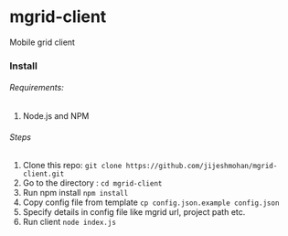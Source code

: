 mgrid-client
============

Mobile grid client


### Install
 
###### Requirements:
 
1. Node.js and NPM

 ###### Steps
 
 1. Clone this repo: `git clone https://github.com/jijeshmohan/mgrid-client.git`
 2. Go to the directory : `cd mgrid-client`
 3. Run npm install `npm install`
 4. Copy config file from template `cp config.json.example config.json`
 5. Specify details in config file like mgrid url, project path etc.
 6. Run client `node index.js`
 